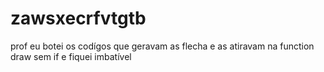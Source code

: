 # zawsxecrfvtgtb
prof eu botei os codígos que geravam as flecha e as atiravam na function draw sem if e fiquei imbatível

